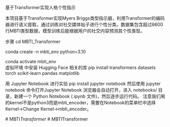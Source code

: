 基于Transformer实现人格个性指示

本项目基于Transformer实现Myers Briggs类型指示器，利用Transformer的编码器进行语义提取，通过训练对社交媒体帖子进行个性分类。数据集包含超过8600行MBTI类型数据，模型训练后能根据用户的社交内容预测其个性类型。



步骤
cd MBTI_Transformer

conda create -n mbti_env python=3.10

conda activate mbti_env  
虚拟环境 中安装 Hugging Face 相关的库
pip install transformers datasets torch scikit-learn pandas matplotlib



用 Jupyter Notebook 进行实验
pip install jupyter notebook
然后使用 jupyter notebook 命令打开Jupyter Notebook
浏览器会自动打开，进入 notebooks/ 目录，新建一个 Python Notebook (.ipynb 文件)，然后逐步运行代码。
注意我们用的kernel不是python3而是mbti_encoder，需要在Notebook的菜单栏中选择Kernel->Change Kernel->mbti_encoder。



#   M B T I _ T r a n s f o r m e r  
 #   M B T I _ T r a n s f o r m e r  
 
